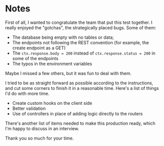 # Notes

First of all, I wanted to congratulate the team that put this test together. I really enjoyed the "gotchas", the strategically placed bugs. Some of them:

- The database being empty with no tables or data;
- The endpoints not following the REST convention (for example, the create endpoint as a GET)
- The `ctx.response.body = 200` instead of `ctx.response.status = 200` in some of the endpoints
- The typos in the environment variables

Maybe I missed a few others, but it was fun to deal with them.

I tried to be as straight forward as possible according to the instructions, and cut some corners to finish it in a reasonable time. Here's a list of things I'd do with more time.

- Create custom hooks on the client side
- Better validation
- Use of controllers in place of adding logic directly to the routers

There's another list of items needed to make this production ready, which I'm happy to discuss in an interview.

Thank you so much for your time.